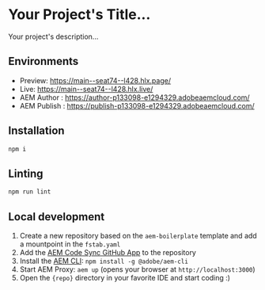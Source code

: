 # Your Project's Title...
Your project's description...

## Environments
- Preview: https://main--seat74--l428.hlx.page/
- Live: https://main--seat74--l428.hlx.live/
- AEM Author : https://author-p133098-e1294329.adobeaemcloud.com/
- AEM Publish : https://publish-p133098-e1294329.adobeaemcloud.com/

## Installation

```sh
npm i
```

## Linting

```sh
npm run lint
```

## Local development

1. Create a new repository based on the `aem-boilerplate` template and add a mountpoint in the `fstab.yaml`
1. Add the [AEM Code Sync GitHub App](https://github.com/apps/aem-code-sync) to the repository
1. Install the [AEM CLI](https://github.com/adobe/helix-cli): `npm install -g @adobe/aem-cli`
1. Start AEM Proxy: `aem up` (opens your browser at `http://localhost:3000`)
1. Open the `{repo}` directory in your favorite IDE and start coding :)
